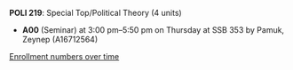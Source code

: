 **POLI 219**: Special Top/Political Theory (4 units)

- **A00** (Seminar) at 3:00 pm–5:50 pm on Thursday at SSB 353 by Pamuk, Zeynep (A16712564)

[Enrollment numbers over time](./POLI219.tsv)
